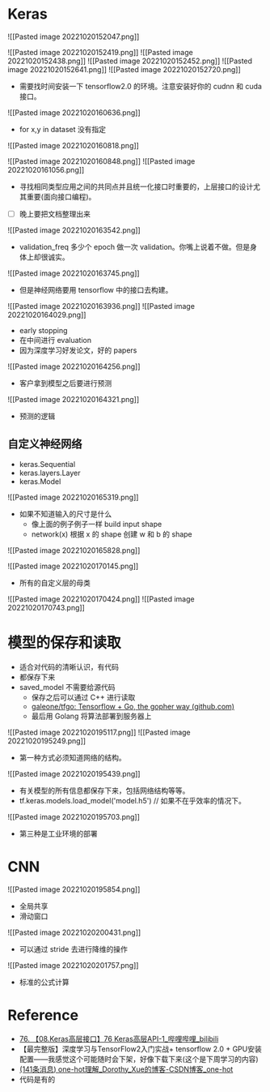 # Keras

![[Pasted image 20221020152047.png]]

![[Pasted image 20221020152419.png]]
![[Pasted image 20221020152438.png]]
![[Pasted image 20221020152452.png]]
![[Pasted image 20221020152641.png]]
![[Pasted image 20221020152720.png]]

- 需要找时间安装一下 tensorflow2.0 的环境。注意安装好你的 cudnn 和 cuda 接口。

![[Pasted image 20221020160636.png]]

- for x,y in dataset 没有指定

![[Pasted image 20221020160818.png]]

![[Pasted image 20221020160848.png]]
![[Pasted image 20221020161056.png]]

- 寻找相同类型应用之间的共同点并且统一化接口时重要的，上层接口的设计尤其重要(面向接口编程)。

- [ ] 晚上要把文档整理出来

![[Pasted image 20221020163542.png]]
- validation_freq 多少个 epoch 做一次 validation。你嘴上说着不做。但是身体上却很诚实。

![[Pasted image 20221020163745.png]]
- 但是神经网络要用 tensorflow 中的接口去构建。

![[Pasted image 20221020163936.png]]
![[Pasted image 20221020164029.png]]
- early stopping
- 在中间进行 evaluation 
- 因为深度学习好发论文，好的 papers 

![[Pasted image 20221020164256.png]]
- 客户拿到模型之后要进行预测

![[Pasted image 20221020164321.png]]
- 预测的逻辑

## 自定义神经网络
- keras.Sequential
- keras.layers.Layer
- keras.Model

![[Pasted image 20221020165319.png]]
- 如果不知道输入的尺寸是什么
	- 像上面的例子例子一样 build input shape
	- network(x) 根据 x 的 shape 创建  w 和 b 的 shape

![[Pasted image 20221020165828.png]]

![[Pasted image 20221020170145.png]]
- 所有的自定义层的母类

![[Pasted image 20221020170424.png]]
![[Pasted image 20221020170743.png]]

# 模型的保存和读取
- 适合对代码的清晰认识，有代码
- 都保存下来
- saved_model 不需要给源代码
	- 保存之后可以通过 C++ 进行读取
	- [galeone/tfgo: Tensorflow + Go, the gopher way (github.com)](https://github.com/galeone/tfgo#go-code)
	- 最后用 Golang 将算法部署到服务器上

![[Pasted image 20221020195117.png]]
![[Pasted image 20221020195249.png]]
- 第一种方式必须知道网络的结构。

![[Pasted image 20221020195439.png]]
- 有关模型的所有信息都保存下来，包括网络结构等等。
- tf.keras.models.load_model('model.h5') // 如果不在乎效率的情况下。

![[Pasted image 20221020195703.png]]
- 第三种是工业环境的部署

# CNN
![[Pasted image 20221020195854.png]]
- 全局共享
- 滑动窗口

![[Pasted image 20221020200431.png]]
- 可以通过 stride 去进行降维的操作

![[Pasted image 20221020201757.png]]
- 标准的公式计算



# Reference
- [76. 【08.Keras高层接口】76 Keras高层API-1_哔哩哔哩_bilibili](https://www.bilibili.com/video/BV1Ge4y1i76A?p=77&vd_source=25509bb582bc4a25d86d871d5cdffca3)
- 【最完整版】深度学习与TensorFlow2入门实战+ tensorflow 2.0 + GPU安装配置——我感觉这个可能随时会下架，好像下载下来(这个是下周学习的内容)
- [(141条消息) one-hot理解_Dorothy_Xue的博客-CSDN博客_one-hot](https://blog.csdn.net/Dorothy_Xue/article/details/84641417/?ops_request_misc=&request_id=&biz_id=102&utm_term=%E4%BB%80%E4%B9%88%E6%98%AF%20one_hot&utm_medium=distribute.pc_search_result.none-task-blog-2~all~sobaiduweb~default-0-84641417.142^v59^control,201^v3^add_ask&spm=1018.2226.3001.4187)
- 代码是有的
